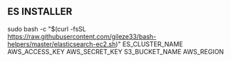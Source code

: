 ES INSTALLER
----

sudo bash -c "$(curl -fsSL https://raw.githubusercontent.com/gileze33/bash-helpers/master/elasticsearch-ec2.sh)" ES_CLUSTER_NAME AWS_ACCESS_KEY AWS_SECRET_KEY S3_BUCKET_NAME AWS_REGION
